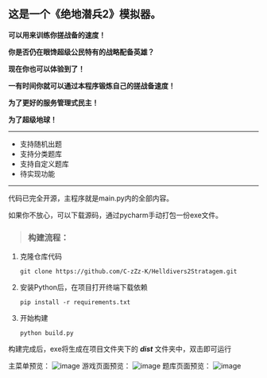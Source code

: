 ## 这是一个《绝地潜兵2》模拟器。

**可以用来训练你搓战备的速度！**

**你是否仍在眼馋超级公民特有的战略配备英雄？**

**现在你也可以体验到了！**

**一有时间你就可以通过本程序锻炼自己的搓战备速度！**

**为了更好的服务管理式民主！**

**为了超级地球！**

---

- 支持随机出题
- 支持分类题库
- 支持自定义题库
- 待实现功能

---

代码已完全开源，主程序就是main.py内的全部内容。

如果你不放心，可以下载源码，通过pycharm手动打包一份exe文件。

>### 构建流程：

1. 克隆仓库代码

   ```git clone https://github.com/C-zZz-K/Helldivers2Stratagem.git```

2. 安装Python后，在项目打开终端下载依赖

   ```pip install -r requirements.txt```
3. 开始构建

   ```python build.py```

构建完成后，exe将生成在项目文件夹下的 _**dist**_ 文件夹中，双击即可运行

主菜单预览：
![image](https://github.com/user-attachments/assets/fa270bde-bab4-4c87-a506-bf7bb13bd6dd)
游戏页面预览：
![image](https://github.com/user-attachments/assets/66200a3a-1aa8-4859-a76f-026f6b44ac6a)
题库页面预览：
![image](https://github.com/user-attachments/assets/fae96c9d-dc52-4d56-a911-b25fdae83a27)
